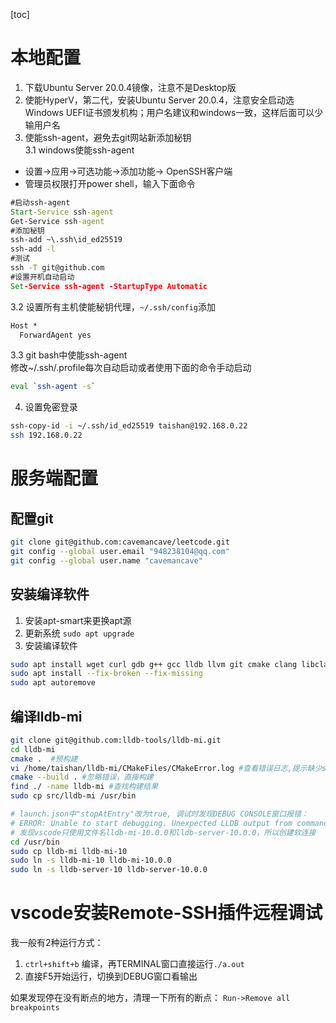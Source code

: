 [toc]
# 本地配置
1. 下载Ubuntu Server 20.0.4镜像，注意不是Desktop版
2. 使能HyperV，第二代，安装Ubuntu Server 20.0.4，注意安全启动选Windows UEFI证书颁发机构；用户名建议和windows一致，这样后面可以少输用户名
3. 使能ssh-agent，避免去git网站新添加秘钥  
3.1 windows使能ssh-agent
 - 设置->应用->可选功能->添加功能-> OpenSSH客户端
 - 管理员权限打开power shell，输入下面命令
```cmd
#启动ssh-agent
Start-Service ssh-agent
Get-Service ssh-agent
#添加秘钥
ssh-add ~\.ssh\id_ed25519
ssh-add -l
#测试
ssh -T git@github.com
#设置开机自动启动
Set-Service ssh-agent -StartupType Automatic 
```
3.2 设置所有主机使能秘钥代理，`~/.ssh/config`添加
```txt
Host *
  ForwardAgent yes
```
3.3 git bash中使能ssh-agent  
修改~/.ssh/.profile每次自动启动或者使用下面的命令手动启动
```bash
eval `ssh-agent -s`
```
4. 设置免密登录
```bash
ssh-copy-id -i ~/.ssh/id_ed25519 taishan@192.168.0.22
ssh 192.168.0.22
```

# 服务端配置
## 配置git
```bash
git clone git@github.com:cavemancave/leetcode.git
git config --global user.email "948238104@qq.com"
git config --global user.name "cavemancave"
```
## 安装编译软件
1. 安装apt-smart来更换apt源
2. 更新系统  `sudo apt upgrade`
3. 安装编译软件
```bash
sudo apt install wget curl gdb g++ gcc lldb llvm git cmake clang libclang-dev liblldb-dev build-essential vsftpd -y
sudo apt install --fix-broken --fix-missing
sudo apt autoremove
```
## 编译lldb-mi
```bash
git clone git@github.com:lldb-tools/lldb-mi.git
cd lldb-mi
cmake .  #预构建
vi /home/taishan/lldb-mi/CMakeFiles/CMakeError.log #查看错误日志,提示缺少signpost.h
cmake --build . #忽略错误，直接构建
find ./ -name lldb-mi #查找构建结果
sudo cp src/lldb-mi /usr/bin

# launch.json中"stopAtEntry"改为true, 调试时发现DEBUG CONSOLE窗口报错：
# ERROR: Unable to start debugging. Unexpected LLDB output from command "-exec-run". process launch failed: unable to locate lldb-server-10.0.0
# 发现vscode只使用文件名lldb-mi-10.0.0和lldb-server-10.0.0，所以创建软连接
cd /usr/bin
sudo cp lldb-mi lldb-mi-10
sudo ln -s lldb-mi-10 lldb-mi-10.0.0
sudo ln -s lldb-server-10 lldb-server-10.0.0
```

# vscode安装Remote-SSH插件远程调试
我一般有2种运行方式：
1. `ctrl+shift+b` 编译，再TERMINAL窗口直接运行`./a.out`
2. 直接F5开始运行，切换到DEBUG窗口看输出

如果发现停在没有断点的地方，清理一下所有的断点：  `Run->Remove all breakpoints`
